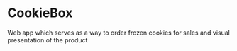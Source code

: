 # CookieBox
Web app which serves as a way to order frozen cookies for sales and visual presentation of the product
